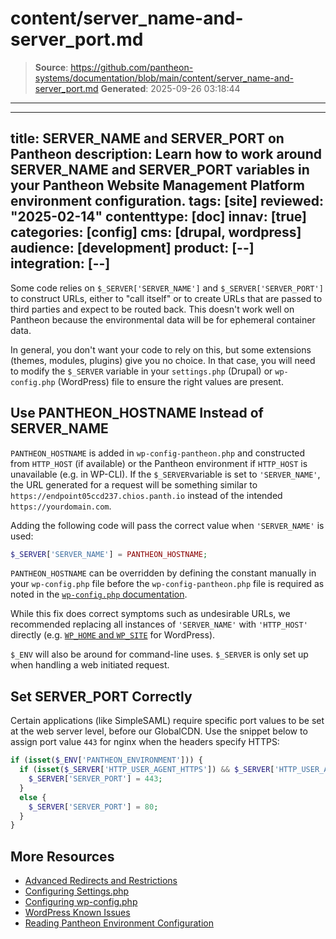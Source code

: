 # content/server_name-and-server_port.md

> **Source**: https://github.com/pantheon-systems/documentation/blob/main/content/server_name-and-server_port.md
> **Generated**: 2025-09-26 03:18:44

---

---
title: SERVER_NAME and SERVER_PORT on Pantheon
description: Learn how to work around SERVER_NAME and SERVER_PORT variables in your Pantheon Website Management Platform environment configuration.
tags: [site]
reviewed: "2025-02-14"
contenttype: [doc]
innav: [true]
categories: [config]
cms: [drupal, wordpress]
audience: [development]
product: [--]
integration: [--]
---

Some code relies on `$_SERVER['SERVER_NAME']` and `$_SERVER['SERVER_PORT']` to construct URLs, either to "call itself" or to create URLs that are passed to third parties and expect to be routed back. This doesn't work well on Pantheon because the environmental data will be for ephemeral container data.

In general, you don't want your code to rely on this, but some extensions (themes, modules, plugins) give you no choice. In that case, you will need to modify the `$_SERVER` variable in your `settings.php` (Drupal) or `wp-config.php` (WordPress) file to ensure the right values are present.

## Use PANTHEON_HOSTNAME Instead of SERVER_NAME

`PANTHEON_HOSTNAME` is added in `wp-config-pantheon.php` and constructed from `HTTP_HOST` (if available) or the Pantheon environment if `HTTP_HOST` is unavailable (e.g. in WP-CLI). If the `$_SERVER`variable is set to `'SERVER_NAME'`, the URL generated for a request will be something similar to `https://endpoint05ccd237.chios.panth.io` instead of the intended `https://yourdomain.com`.

Adding the following code will pass the correct value when `'SERVER_NAME'` is used:

```php
$_SERVER['SERVER_NAME'] = PANTHEON_HOSTNAME;
```

`PANTHEON_HOSTNAME` can be overridden by defining the constant manually in your `wp-config.php` file before the `wp-config-pantheon.php` file is required as noted in the [`wp-config.php` documentation](/guides/php/wp-config-php#how-can-i-override-the-default-pantheon_hostname-value).

While this fix does correct symptoms such as undesirable URLs, we recommended replacing all instances of `'SERVER_NAME'` with `'HTTP_HOST'` directly (e.g. [`WP_HOME` and `WP_SITE`](https://github.com/pantheon-systems/WordPress/blob/default/wp-config-pantheon.php#L52) for WordPress).

<Alert title="Note" type="info">

`$_ENV` will also be around for command-line uses. `$_SERVER` is only set up when handling a web initiated request.

</Alert>

## Set SERVER_PORT Correctly

Certain applications (like SimpleSAML) require specific port values to be set at the web server level, before our GlobalCDN. Use the snippet below to assign port value `443` for nginx when the headers specify HTTPS:

```php
if (isset($_ENV['PANTHEON_ENVIRONMENT'])) {
  if (isset($_SERVER['HTTP_USER_AGENT_HTTPS']) && $_SERVER['HTTP_USER_AGENT_HTTPS'] === 'ON') {
    $_SERVER['SERVER_PORT'] = 443;
  }
  else {
    $_SERVER['SERVER_PORT'] = 80;
  }
}
```

## More Resources

- [Advanced Redirects and Restrictions](/guides/redirect/advanced)
- [Configuring Settings.php](/guides/php/settings-php)
- [Configuring wp-config.php](/guides/php/wp-config-php)
- [WordPress Known Issues](/wordpress-known-issues)
- [Reading Pantheon Environment Configuration](/guides/environment-configuration/read-environment-config)
